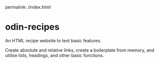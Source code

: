 permalink: /index.html

# odin-recipes
An HTML recipe website to test basic features.

Create absolute and relative links, create a  boilerplate from memory, and utilise lists, headings, and other basic functions.